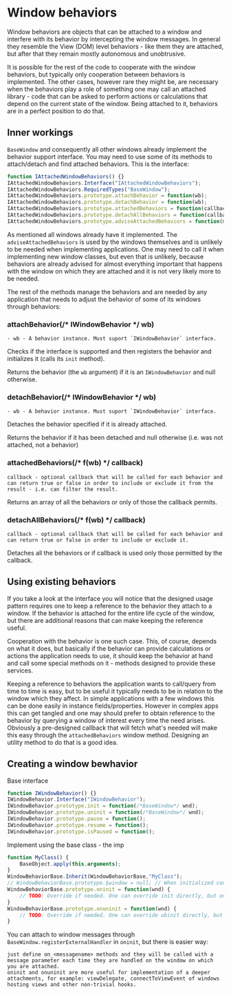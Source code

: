 # Window behaviors

Window behaviors are objects that can be attached to a window and interfere with its behavior by intercepting the window messages. In general they resemble the View (DOM) level behaviors - like them they are attached, but after that they remain mostly autonomous and unobtrusive.

It is possible for the rest of the code to cooperate with the window behaviors, but typically only cooperation between behaviors is implemented. The other cases, however rare they might be, are necessary when the behaviors play a role of something one may call an attached library - code that can be asked to perform actions or calculations that depend on the current state of the window. Being attached to it, behaviors are in a perfect position to do that.

## Inner workings

`BaseWindow` and consequently all other windows already implement the behavior support interface. You may need to use some of its methods to attach/detach and find attached behaviors. This is the interface:
```Javascript
function IAttachedWindowBehaviors() {}
IAttachedWindowBehaviors.Interface("IAttachedWindowBehaviors");
IAttachedWindowBehaviors.RequiredTypes("BaseWindow");
IAttachedWindowBehaviors.prototype.attachBehavior = function(wb);
IAttachedWindowBehaviors.prototype.detachBehavior = function(wb);
IAttachedWindowBehaviors.prototype.attachedBehaviors = function(callback);
IAttachedWindowBehaviors.prototype.detachAllBehaviors = function(callback);
IAttachedWindowBehaviors.prototype.adviseAttachedBehaviors = function(msg);
```
As mentioned all windows already have it implemented. The `adviseAttachedBehaviors` is used by the windows themselves and is unlikely to be needed when implementing applications. One may need to call it when implementing new window classes, but even that is unlikely, because behaviors are already advised for almost everything important that happens with the window on which they are attached and it is not very likely more to be needed.

The rest of the methods manage the behaviors and are needed by any application that needs to adjust the behavior of some of its windows through behaviors:

### attachBehavior(/* IWindowBehavior */ wb)
    - wb - A behavior instance. Must suport `IWindowBehavior` interface.

Checks if the interface is supported and then registers the behavior and initializes it (calls its `init` method).

Returns the behavior (the `wb` argument) if it is an `IWindowBehavior` and null otherwise.

### detachBehavior(/* IWindowBehavior */ wb)
    - wb - A behavior instance. Must suport `IWindowBehavior` interface.

Detaches the behavior specified if it is already attached.

Returns the behavior if it has been detached and null otherwise (i.e. was not attached, not a behavior)

### attachedBehaviors(/* f(wb) */ callback)
    callback - optional callback that will be called for each behavior and can return true or false in order to include or exclude it from the result - i.e. can filter the result.

Returns an array of all the behaviors or only of those the callback permits.

### detachAllBehaviors(/* f(wb) */ callback)
    callback - optional callback that will be called for each behavior and can return true or false in order to include or exclude it.

Detaches all the behaviors or if callback is used only those permitted by the callback.

## Using existing behaviors

If you take a look at the interface you will notice that the designed usage pattern requires one to keep a reference to the behavior they attach to a window. If the behavior is attached for the entire life cycle of the window, but there are additional reasons that can make keeping the reference useful.

Cooperation with the behavior is one such case. This, of course, depends on what it does, but basically if the behavior can provide calculations or actions the application needs to use, it should keep the behavior at hand and call some special methods on it - methods designed to provide these services.

Keeping a reference to behaviors the application wants to call/query from time to time is easy, but to be useful it typically needs to be in relation to the window which they affect. In simple applications with a few windows this can be done easily in instance fields/properties. However in complex apps this can get tangled and one may should prefer to obtain reference to the behavior by querying a window of interest every time the need arises. Obviously a pre-designed callback that will fetch what's needed will make this easy through the `attachedBehaviors` window method. Designing an utility method to do that is a good idea.


## Creating a window bewhavior

Base interface
```Javascript
function IWindowBehavior() {}
IWindowBehavior.Interface("IWindowBehavior");
IWindowBehavior.prototype.init = function(/*BaseWindow*/ wnd);
IWindowBehavior.prototype.uninit = function(/*BaseWindow*/ wnd);
IWindowBehavior.prototype.pause = function();
IWindowBehavior.prototype.resume = function();
IWindowBehavior.prototype.isPaused = function();
```

Implement using the base class - the imp

```Javascript
function MyClass() {
	BaseObject.apply(this,arguments);
}
WindowBehaviorBase.Inherit(WindowBehaviorBase,"MyClass");
// WindowBehaviorBase.prototype.$window = null; // When initialized contains the window
WindowBehaviorBase.prototype.oninit = function(wnd) {
	// TODO: Override if needed. One can override init directly, but oninit is more convenient (no need to call the parent method).
}
WindowBehaviorBase.prototype.onuninit = function(wnd) {
	// TODO: Override if needed. One can override ubinit directly, but onuninit is more convenient (no need to call the parent method).
}
```

You can attach to window messages through `BaseWindow.registerExternalHandler` in `oninit`, but there is easier way:

	just define on_<messagename> methods and they will be called with a message parameter each time they are handled on the window on which you are attached.
	oninit and onuninit are more useful for implementation of a deeper attachments, for example: viewDelegate, connectToViewEvent of windows hosting views and other non-trivial hooks.


